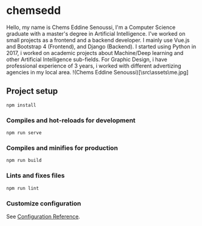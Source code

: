 # chemsedd

Hello, my name is Chems Eddine Senoussi, I'm a Computer Science graduate with a master's degree in Artificial Intelligence. I've worked on small projects as a frontend and a backend developer. I mainly use Vue.js and Bootstrap 4 (Frontend), and Django (Backend). I started using Python in 2017, i worked on academic projects about Machine/Deep learning and other Artificial Intelligence sub-fields. For Graphic Design, i have professional experience of 3 years, i worked with different advertizing agencies in my local area.
!(Chems Eddine Senoussi)[\src\assets\me.jpg]

## Project setup

```
npm install
```

### Compiles and hot-reloads for development

```
npm run serve
```

### Compiles and minifies for production

```
npm run build
```

### Lints and fixes files

```
npm run lint
```

### Customize configuration

See [Configuration Reference](https://cli.vuejs.org/config/).
